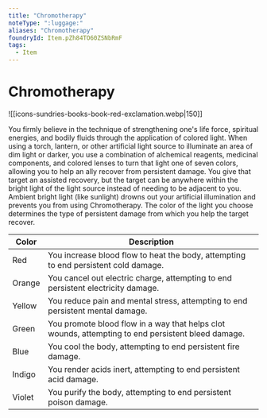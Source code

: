 ```yaml
---
title: "Chromotherapy"
noteType: ":luggage:"
aliases: "Chromotherapy"
foundryId: Item.pZh84TO60ZSNbRmF
tags:
  - Item
---
```


# Chromotherapy
![[icons-sundries-books-book-red-exclamation.webp|150]]

You firmly believe in the technique of strengthening one's life force, spiritual energies, and bodily fluids through the application of colored light. When using a torch, lantern, or other artificial light source to illuminate an area of dim light or darker, you use a combination of alchemical reagents, medicinal components, and colored lenses to turn that light one of seven colors, allowing you to help an ally recover from persistent damage. You give that target an assisted recovery, but the target can be anywhere within the bright light of the light source instead of needing to be adjacent to you. Ambient bright light (like sunlight) drowns out your artificial illumination and prevents you from using Chromotherapy. The color of the light you choose determines the type of persistent damage from which you help the target recover.

 
| Color | Description |
| --- | --- |
| Red | You increase blood flow to heat the body, attempting to end persistent cold damage. |
| Orange | You cancel out electric charge, attempting to end persistent electricity damage. |
| Yellow | You reduce pain and mental stress, attempting to end persistent mental damage. |
| Green | You promote blood flow in a way that helps clot wounds, attempting to end persistent bleed damage. |
| Blue | You cool the body, attempting to end persistent fire damage. |
| Indigo | You render acids inert, attempting to end persistent acid damage. |
| Violet | You purify the body, attempting to end persistent poison damage. |
